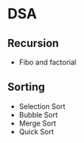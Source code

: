 # DSA

## Recursion
- Fibo and factorial

## Sorting
- Selection Sort
- Bubble Sort
- Merge Sort
- Quick Sort
